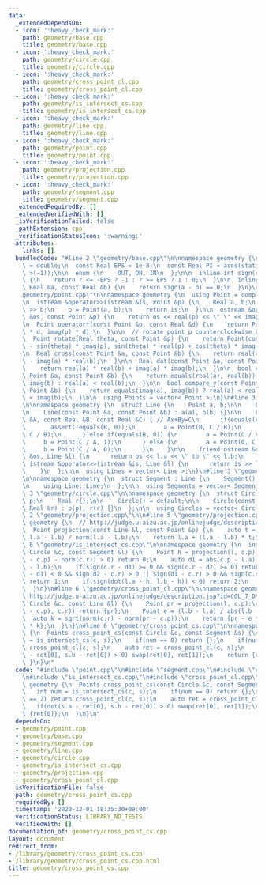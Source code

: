 ```yaml
---
data:
  _extendedDependsOn:
  - icon: ':heavy_check_mark:'
    path: geometry/base.cpp
    title: geometry/base.cpp
  - icon: ':heavy_check_mark:'
    path: geometry/circle.cpp
    title: geometry/circle.cpp
  - icon: ':heavy_check_mark:'
    path: geometry/cross_point_cl.cpp
    title: geometry/cross_point_cl.cpp
  - icon: ':heavy_check_mark:'
    path: geometry/is_intersect_cs.cpp
    title: geometry/is_intersect_cs.cpp
  - icon: ':heavy_check_mark:'
    path: geometry/line.cpp
    title: geometry/line.cpp
  - icon: ':heavy_check_mark:'
    path: geometry/point.cpp
    title: geometry/point.cpp
  - icon: ':heavy_check_mark:'
    path: geometry/projection.cpp
    title: geometry/projection.cpp
  - icon: ':heavy_check_mark:'
    path: geometry/segment.cpp
    title: geometry/segment.cpp
  _extendedRequiredBy: []
  _extendedVerifiedWith: []
  _isVerificationFailed: false
  _pathExtension: cpp
  _verificationStatusIcon: ':warning:'
  attributes:
    links: []
  bundledCode: "#line 2 \"geometry/base.cpp\"\n\nnamespace geometry {\n  using Real\
    \ = double;\n  const Real EPS = 1e-8;\n  const Real PI = acos(static_cast< Real\
    \ >(-1));\n\n  enum {\n    OUT, ON, IN\n  };\n\n  inline int sign(const Real &r)\
    \ {\n    return r <= -EPS ? -1 : r >= EPS ? 1 : 0;\n  }\n\n  inline bool equals(const\
    \ Real &a, const Real &b) {\n    return sign(a - b) == 0;\n  }\n}\n#line 3 \"\
    geometry/point.cpp\"\n\nnamespace geometry {\n  using Point = complex< Real >;\n\
    \n  istream &operator>>(istream &is, Point &p) {\n    Real a, b;\n    is >> a\
    \ >> b;\n    p = Point(a, b);\n    return is;\n  }\n\n  ostream &operator<<(ostream\
    \ &os, const Point &p) {\n    return os << real(p) << \" \" << imag(p);\n  }\n\
    \n  Point operator*(const Point &p, const Real &d) {\n    return Point(real(p)\
    \ * d, imag(p) * d);\n  }\n\n  // rotate point p counterclockwise by theta rad\n\
    \  Point rotate(Real theta, const Point &p) {\n    return Point(cos(theta) * real(p)\
    \ - sin(theta) * imag(p), sin(theta) * real(p) + cos(theta) * imag(p));\n  }\n\
    \n  Real cross(const Point &a, const Point &b) {\n    return real(a) * imag(b)\
    \ - imag(a) * real(b);\n  }\n\n  Real dot(const Point &a, const Point &b) {\n\
    \    return real(a) * real(b) + imag(a) * imag(b);\n  }\n\n  bool compare_x(const\
    \ Point &a, const Point &b) {\n    return equals(real(a), real(b)) ? imag(a) <\
    \ imag(b) : real(a) < real(b);\n  }\n\n  bool compare_y(const Point &a, const\
    \ Point &b) {\n    return equals(imag(a), imag(b)) ? real(a) < real(b) : imag(a)\
    \ < imag(b);\n  }\n\n  using Points = vector< Point >;\n}\n#line 3 \"geometry/line.cpp\"\
    \n\nnamespace geometry {\n  struct Line {\n    Point a, b;\n\n    Line() = default;\n\
    \n    Line(const Point &a, const Point &b) : a(a), b(b) {}\n\n    Line(const Real\
    \ &A, const Real &B, const Real &C) { // Ax+By=C\n      if(equals(A, 0)) {\n \
    \       assert(!equals(B, 0));\n        a = Point(0, C / B);\n        b = Point(1,\
    \ C / B);\n      } else if(equals(B, 0)) {\n        a = Point(C / A, 0);\n   \
    \     b = Point(C / A, 1);\n      } else {\n        a = Point(0, C / B);\n   \
    \     b = Point(C / A, 0);\n      }\n    }\n\n    friend ostream &operator<<(ostream\
    \ &os, Line &l) {\n      return os << l.a << \" to \" << l.b;\n    }\n\n    friend\
    \ istream &operator>>(istream &is, Line &l) {\n      return is >> l.a >> l.b;\n\
    \    }\n  };\n\n  using Lines = vector< Line >;\n}\n#line 3 \"geometry/segment.cpp\"\
    \n\nnamespace geometry {\n  struct Segment : Line {\n    Segment() = default;\n\
    \n    using Line::Line;\n  };\n\n  using Segments = vector< Segment >;\n}\n#line\
    \ 3 \"geometry/circle.cpp\"\n\nnamespace geometry {\n  struct Circle {\n    Point\
    \ p;\n    Real r{};\n\n    Circle() = default;\n\n    Circle(const Point &p, const\
    \ Real &r) : p(p), r(r) {}\n  };\n\n  using Circles = vector< Circle >;\n}\n#line\
    \ 2 \"geometry/projection.cpp\"\n\n#line 5 \"geometry/projection.cpp\"\n\nnamespace\
    \ geometry {\n  // http://judge.u-aizu.ac.jp/onlinejudge/description.jsp?id=CGL_1_A\n\
    \  Point projection(const Line &l, const Point &p) {\n    auto t = dot(p - l.a,\
    \ l.a - l.b) / norm(l.a - l.b);\n    return l.a + (l.a - l.b) * t;\n  }\n}\n#line\
    \ 6 \"geometry/is_intersect_cs.cpp\"\n\nnamespace geometry {\n  int is_intersect_cs(const\
    \ Circle &c, const Segment &l) {\n    Point h = projection(l, c.p);\n    if(sign(norm(h\
    \ - c.p) - norm(c.r)) > 0) return 0;\n    auto d1 = abs(c.p - l.a), d2 = abs(c.p\
    \ - l.b);\n    if(sign(c.r - d1) >= 0 && sign(c.r - d2) >= 0) return 0;\n    if(sign(c.r\
    \ - d1) < 0 && sign(d2 - c.r) > 0 || sign(d1 - c.r) > 0 && sign(c.r - d2) < 0)\
    \ return 1;\n    if(sign(dot(l.a - h, l.b - h)) < 0) return 2;\n    return 0;\n\
    \  }\n}\n#line 6 \"geometry/cross_point_cl.cpp\"\n\nnamespace geometry {\n  //\
    \ http://judge.u-aizu.ac.jp/onlinejudge/description.jsp?id=CGL_7_D\n  Points cross_point_cl(const\
    \ Circle &c, const Line &l) {\n    Point pr = projection(l, c.p);\n    if(equals(abs(pr\
    \ - c.p), c.r)) return {pr};\n    Point e = (l.b - l.a) / abs(l.b - l.a);\n  \
    \  auto k = sqrt(norm(c.r) - norm(pr - c.p));\n    return {pr - e * k, pr + e\
    \ * k};\n  }\n}\n#line 6 \"geometry/cross_point_cs.cpp\"\n\nnamespace geometry\
    \ {\n  Points cross_point_cs(const Circle &c, const Segment &s) {\n    int num\
    \ = is_intersect_cs(c, s);\n    if(num == 0) return {};\n    if(num == 2) return\
    \ cross_point_cl(c, s);\n    auto ret = cross_point_cl(c, s);\n    if(dot(s.a\
    \ - ret[0], s.b - ret[0]) > 0) swap(ret[0], ret[1]);\n    return {ret[0]};\n \
    \ }\n}\n"
  code: "#include \"point.cpp\"\n#include \"segment.cpp\"\n#include \"circle.cpp\"\
    \n#include \"is_intersect_cs.cpp\"\n#include \"cross_point_cl.cpp\"\n\nnamespace\
    \ geometry {\n  Points cross_point_cs(const Circle &c, const Segment &s) {\n \
    \   int num = is_intersect_cs(c, s);\n    if(num == 0) return {};\n    if(num\
    \ == 2) return cross_point_cl(c, s);\n    auto ret = cross_point_cl(c, s);\n \
    \   if(dot(s.a - ret[0], s.b - ret[0]) > 0) swap(ret[0], ret[1]);\n    return\
    \ {ret[0]};\n  }\n}\n"
  dependsOn:
  - geometry/point.cpp
  - geometry/base.cpp
  - geometry/segment.cpp
  - geometry/line.cpp
  - geometry/circle.cpp
  - geometry/is_intersect_cs.cpp
  - geometry/projection.cpp
  - geometry/cross_point_cl.cpp
  isVerificationFile: false
  path: geometry/cross_point_cs.cpp
  requiredBy: []
  timestamp: '2020-12-01 18:35:30+09:00'
  verificationStatus: LIBRARY_NO_TESTS
  verifiedWith: []
documentation_of: geometry/cross_point_cs.cpp
layout: document
redirect_from:
- /library/geometry/cross_point_cs.cpp
- /library/geometry/cross_point_cs.cpp.html
title: geometry/cross_point_cs.cpp
---
```

